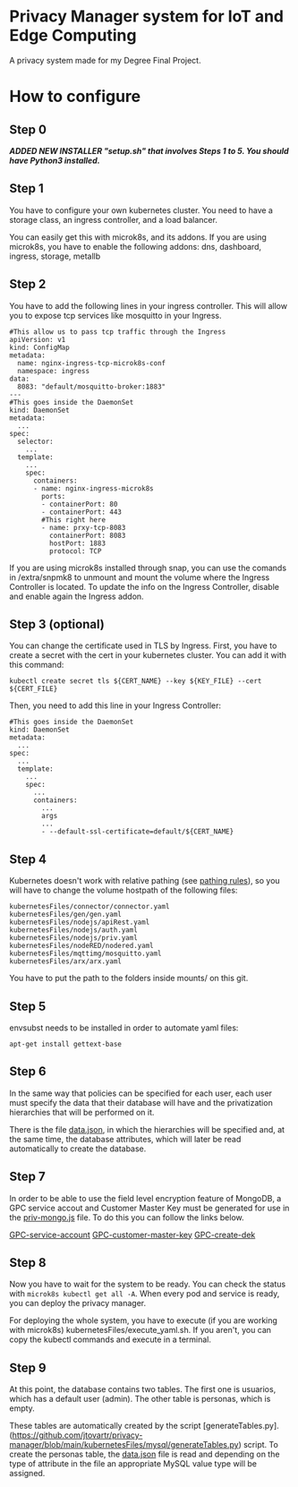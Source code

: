 # Privacy Manager system for IoT and Edge Computing
A privacy system made for my Degree Final Project.

# How to configure

## Step 0

***ADDED NEW INSTALLER "setup.sh" that involves Steps 1 to 5. You should have Python3 installed.***

## Step 1

You have to configure your own kubernetes cluster. You need to have a storage class, an ingress controller, and a load balancer.

You can easily get this with microk8s, and its addons. If you are using microk8s, you have to enable the following addons: dns, dashboard, ingress, storage, metallb

## Step 2
You have to add the following lines in your ingress controller. This will allow you to expose tcp services like mosquitto in your Ingress.

```
#This allow us to pass tcp traffic through the Ingress
apiVersion: v1
kind: ConfigMap
metadata:
  name: nginx-ingress-tcp-microk8s-conf
  namespace: ingress
data:
  8083: "default/mosquitto-broker:1883"
---
#This goes inside the DaemonSet
kind: DaemonSet
metadata:
  ...
spec:
  selector:
    ...
  template:
    ...
    spec:
      containers:
      - name: nginx-ingress-microk8s
        ports:
        - containerPort: 80
        - containerPort: 443
        #This right here
        - name: prxy-tcp-8083
          containerPort: 8083
          hostPort: 1883
          protocol: TCP

```
If you are using microk8s installed through snap, you can use the comands in /extra/snpmk8 to unmount and mount the volume where the Ingress Controller is located. To update the info on the Ingress Controller, disable and enable again the Ingress addon.

## Step 3 (optional)

You can change the certificate used in TLS by Ingress.
First, you have to create a secret with the cert in your kubernetes cluster. You can add it with this command:
```
kubectl create secret tls ${CERT_NAME} --key ${KEY_FILE} --cert ${CERT_FILE}
```

Then, you need to add this line in your Ingress Controller:
```
#This goes inside the DaemonSet
kind: DaemonSet
metadata:
  ...
spec:
  ...
  template:
    ...
    spec:
      ...
      containers:
        ...
        args
        ...
        - --default-ssl-certificate=default/${CERT_NAME}
```


## Step 4
Kubernetes doesn't work with relative pathing (see [pathing rules](https://github.com/kubernetes/kubernetes/pull/20328/files)), so you will have to change the volume hostpath of the following files:

```
kubernetesFiles/connector/connector.yaml
kubernetesFiles/gen/gen.yaml
kubernetesFiles/nodejs/apiRest.yaml
kubernetesFiles/nodejs/auth.yaml
kubernetesFiles/nodejs/priv.yaml
kubernetesFiles/nodeRED/nodered.yaml
kubernetesFiles/mqttimg/mosquitto.yaml
kubernetesFiles/arx/arx.yaml
```

You have to put the path to the folders inside mounts/ on this git.

## Step 5

envsubst needs to be installed in order to automate yaml files:

```
apt-get install gettext-base
```

## Step 6
In the same way that policies can be specified for each user, each user must specify the data that their database will have and the privatization hierarchies that will be performed on it.

There is the file [data.json](https://github.com/jtovartr/privacy-manager/blob/main/mounts/arx/data.json), in which the hierarchies will be specified and, at the same time, the database attributes, which will later be read automatically to create the database.

## Step 7
In order to be able to use the field level encryption feature of MongoDB, a GPC service accout and Customer Master Key must be generated for use in the [priv-mongo.js](https://github.com/jtovartr/privacy-manager/blob/main/mounts/mongodb/prueba.js) file. To do this you can follow the links below.

[GPC-service-account](https://www.mongodb.com/docs/manual/core/csfle/tutorials/gcp/gcp-automatic/#register-a-gcp-service-account)
[GPC-customer-master-key](https://www.mongodb.com/docs/manual/core/csfle/tutorials/gcp/gcp-automatic/#create-a-gcp-customer-master-key)
[GPC-create-dek](https://www.mongodb.com/docs/manual/core/csfle/tutorials/gcp/gcp-automatic/#create-a-data-encryption-key)

## Step 8
Now you have to wait for the system to be ready. You can check the status with ```microk8s kubectl get all -A```. When every pod and service is ready, you can deploy the privacy manager. 

For deploying the whole system, you have to execute (if you are working with microk8s) kubernetesFiles/execute_yaml.sh. If you aren't, you can copy the kubectl commands and execute in a terminal.

## Step 9

At this point, the database contains two tables. The first one is usuarios, which has a default user (admin). The other table is personas, which is empty.

These tables are automatically created by the script [generateTables.py].(https://github.com/jtovartr/privacy-manager/blob/main/kubernetesFiles/mysql/generateTables.py) script. To create the personas table, the [data.json](https://github.com/jtovartr/privacy-manager/blob/main/mounts/arx/data.json) file is read and depending on the type of attribute in the file an appropriate MySQL value type will be assigned.
